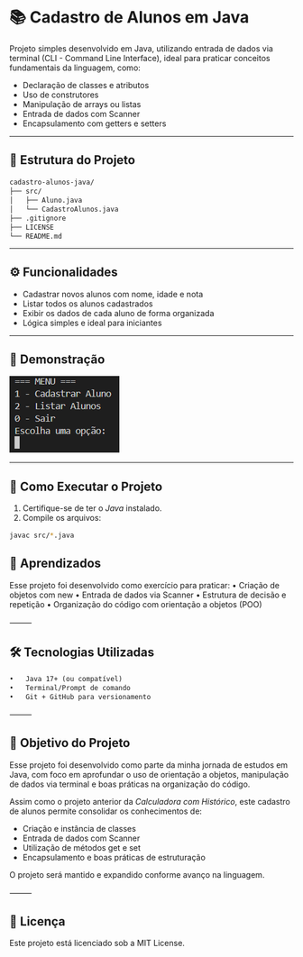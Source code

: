 # 📚 Cadastro de Alunos em Java

Projeto simples desenvolvido em Java, utilizando entrada de dados via terminal (CLI - Command Line Interface), ideal para praticar conceitos fundamentais da linguagem, como:

- Declaração de classes e atributos
- Uso de construtores
- Manipulação de arrays ou listas
- Entrada de dados com Scanner
- Encapsulamento com getters e setters

---

## 📂 Estrutura do Projeto
```text
cadastro-alunos-java/
├── src/
│   ├── Aluno.java
│   └── CadastroAlunos.java
├── .gitignore
├── LICENSE
└── README.md
```

 ---

## ⚙️ Funcionalidades

- Cadastrar novos alunos com nome, idade e nota
- Listar todos os alunos cadastrados
- Exibir os dados de cada aluno de forma organizada
- Lógica simples e ideal para iniciantes

---

## 📸 Demonstração

![Demonstração do terminal](./imgs/demonstracao-terminal.png)

---

## 🚀 Como Executar o Projeto

1. Certifique-se de ter o *Java* instalado.
2. Compile os arquivos:

```bash
javac src/*.java 
```

## 🧠 Aprendizados

Esse projeto foi desenvolvido como exercício para praticar:
	•	Criação de objetos com new
	•	Entrada de dados via Scanner
	•	Estrutura de decisão e repetição
	•	Organização do código com orientação a objetos (POO)

⸻

## 🛠 Tecnologias Utilizadas
	•	Java 17+ (ou compatível)
	•	Terminal/Prompt de comando
	•	Git + GitHub para versionamento

⸻

## 🎯 Objetivo do Projeto

Esse projeto foi desenvolvido como parte da minha jornada de estudos em Java, com foco em aprofundar o uso de orientação a objetos, manipulação de dados via terminal e boas práticas na organização do código.

Assim como o projeto anterior da *Calculadora com Histórico*, este cadastro de alunos permite consolidar os conhecimentos de:

- Criação e instância de classes
- Entrada de dados com Scanner
- Utilização de métodos get e set
- Encapsulamento e boas práticas de estruturação

O projeto será mantido e expandido conforme avanço na linguagem.

⸻

## 📄 Licença

Este projeto está licenciado sob a MIT License.


